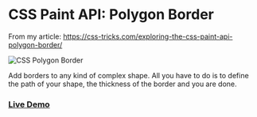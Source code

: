 # CSS Paint API: Polygon Border

From my article: https://css-tricks.com/exploring-the-css-paint-api-polygon-border/

![CSS Polygon Border](https://css-tricks.com/wp-content/uploads/2021/09/header-polygon-border.png)

Add borders to any kind of complex shape. All you have to do is to define the path of your shape, the thickness of the border and you are done.

### [Live Demo](https://afif13.github.io/CSS-polygon-border/)

